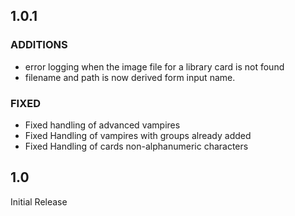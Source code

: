 ## 1.0.1
### ADDITIONS
* error logging when the image file for a library card is not found
* filename and path is now derived form input name.
### FIXED
* Fixed handling of advanced vampires
* Fixed Handling of vampires with groups already added
* Fixed Handling of cards non-alphanumeric characters
## 1.0
Initial Release
